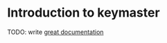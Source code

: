 # Introduction to keymaster

TODO: write [great documentation](http://jacobian.org/writing/what-to-write/)
